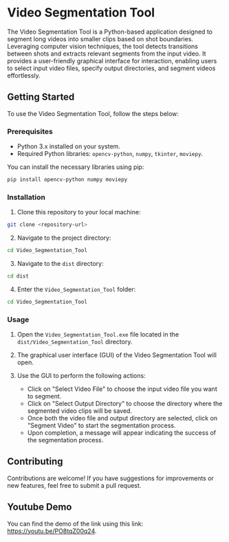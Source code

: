 # Video Segmentation Tool

The Video Segmentation Tool is a Python-based application designed to segment long videos into smaller clips based on shot boundaries. Leveraging computer vision techniques, the tool detects transitions between shots and extracts relevant segments from the input video. It provides a user-friendly graphical interface for interaction, enabling users to select input video files, specify output directories, and segment videos effortlessly.

## Getting Started

To use the Video Segmentation Tool, follow the steps below:

### Prerequisites

- Python 3.x installed on your system.
- Required Python libraries: `opencv-python`, `numpy`, `tkinter`, `moviepy`.

You can install the necessary libraries using pip:

```bash
pip install opencv-python numpy moviepy
```

### Installation

1. Clone this repository to your local machine:

```bash
git clone <repository-url>
```

2. Navigate to the project directory:

```bash
cd Video_Segmentation_Tool
```

3. Navigate to the `dist` directory:

```bash
cd dist
```

4. Enter the `Video_Segmentation_Tool` folder:

```bash
cd Video_Segmentation_Tool
```

### Usage

1. Open the `Video_Segmentation_Tool.exe` file located in the `dist/Video_Segmentation_Tool` directory.

2. The graphical user interface (GUI) of the Video Segmentation Tool will open.

3. Use the GUI to perform the following actions:
   - Click on "Select Video File" to choose the input video file you want to segment.
   - Click on "Select Output Directory" to choose the directory where the segmented video clips will be saved.
   - Once both the video file and output directory are selected, click on "Segment Video" to start the segmentation process.
   - Upon completion, a message will appear indicating the success of the segmentation process.

## Contributing

Contributions are welcome! If you have suggestions for improvements or new features, feel free to submit a pull request.

## Youtube Demo 

You can find the demo of the link using this link: https://youtu.be/PO8tqZ00q24.

